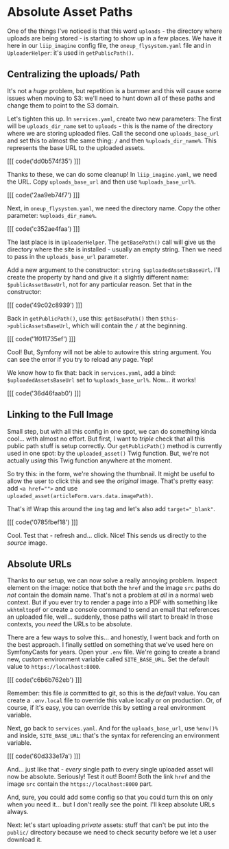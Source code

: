 # Absolute Asset Paths

One of the things I've noticed is that this word `uploads` - the directory where
uploads are being stored - is starting to show up in a few places. We have it here
in our `liip_imagine` config file, the `oneup_flysystem.yaml` file and in
`UploaderHelper`: it's used in `getPublicPath()`.

## Centralizing the uploads/ Path

It's not a *huge* problem, but repetition is a bummer and this will cause some
issues when moving to S3: we'll need to hunt down all of these paths and change
them to point to the S3 domain.

Let's tighten this up. In `services.yaml`, create two new parameters: The first
will be `uploads_dir_name` set to `uploads` - this is the name of the directory
where we are storing uploaded files. Call the second one `uploads_base_url` and
set this to almost the same thing: `/` and then `%uploads_dir_name%`. This represents
the base URL to the uploaded assets.

[[[ code('dd0b574f35') ]]]

Thanks to these, we can do some cleanup! In `liip_imagine.yaml`, we need the URL.
Copy `uploads_base_url` and then use `%uploads_base_url%`.

[[[ code('2aa9eb74f7') ]]]

Next, in `oneup_flysystem.yaml`, we need the directory name. Copy the other parameter:
`%uploads_dir_name%`.

[[[ code('c352ae4faa') ]]]

The last place is in `UploaderHelper`. The `getBasePath()` call will give us the
directory where the site is installed - usually an empty string. Then we need to
pass in the `uploads_base_url` parameter.

Add a new argument to the constructor: `string $uploadedAssetsBaseUrl`. I'll create
the property by hand and give it a slightly different name: `$publicAssetBaseUrl`,
not for any particular reason. Set that in the constructor:

[[[ code('49c02c8939') ]]]

Back in `getPublicPath()`, use this: `getBasePath()` then `$this->publicAssetsBaseUrl`,
which will contain the `/` at the beginning.

[[[ code('1f011735ef') ]]]

Cool! But, Symfony will not be able to autowire this string argument. You can
see the error if you try to reload any page. Yep!

We know how to fix that: back in `services.yaml`, add a bind:
`$uploadedAssetsBaseUrl` set to `%uploads_base_url%`. Now... it works!

[[[ code('36d46faab0') ]]]

## Linking to the Full Image

Small step, but with all this config in one spot, we can do something kinda cool...
with almost no effort. But first, I want to *triple* check that all this public
path stuff is setup correctly. Our `getPublicPath()` method is currently used
in one spot: by the `uploaded_asset()` Twig function. But, we're not actually
*using* this Twig function anywhere at the moment.

So try this: in the form, we're showing the thumbnail. It might be useful to allow
the user to click this and see the *original* image. That's pretty easy: add
`<a href="">` and use `uploaded_asset(articleForm.vars.data.imagePath)`.

That's it! Wrap this around the `img` tag and let's also add `target="_blank"`.

[[[ code('0785fbef18') ]]]

Cool. Test that - refresh and... click. Nice! This sends us directly to the *source*
image.

## Absolute URLs

Thanks to our setup, we can now solve a really annoying problem. Inspect element
on the image: notice that both the `href` and the image `src` paths do *not*
contain the domain name. That's not a problem at *all* in a normal web context.
But if you ever try to render a page into a PDF with something like `wkhtmltopdf`
or create a console command to send an email that references an uploaded file,
well... suddenly, those paths will start to break! In those contexts, you *need*
the URLs to be absolute.

There are a few ways to solve this... and honestly, I went back and forth on the
best approach. I finally settled on something that we've used here on SymfonyCasts
for years. Open your `.env` file. We're going to create a brand new, custom
environment variable called `SITE_BASE_URL`. Set the default value to
`https://localhost:8000`.

[[[ code('c6b6b762eb') ]]]

Remember: this file *is* committed to git, so this is the *default* value. You
can create a `.env.local` file to override this value locally or on production.
Or, of course, if it's easy, you can override this by setting a real environment
variable.

Next, go back to `services.yaml`. And for the `uploads_base_url`, use
`%env()%` and inside, `SITE_BASE_URL`: that's the syntax for referencing an
environment variable.

[[[ code('60d333e17a') ]]]

And... just like that - *every* single path to every single uploaded asset will now
be absolute. Seriously! Test it out! Boom! Both the link `href` and the image `src`
contain the `https://localhost:8000` part.

And, sure, you could add some config so that you could turn this on only when you
need it... but I don't really see the point. I'll keep absolute URLs always.

Next: let's start uploading *private* assets: stuff that can't be put into the
`public/` directory because we need to check security before we let a user download
it.
